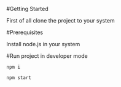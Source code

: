 #Getting Started

First of all clone the project to your system

#Prerequisites

Install node.js in your system

#Run project in developer mode

`npm i`

`npm start`


